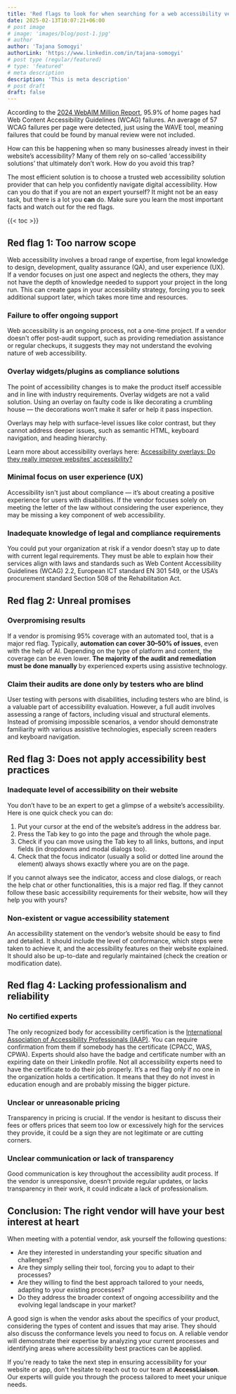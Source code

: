 ```yaml
---
title: 'Red flags to look for when searching for a web accessibility vendor'
date: 2025-02-13T10:07:21+06:00
# post image
# image: 'images/blog/post-1.jpg'
# author
author: 'Tajana Somogyi'
authorLink: 'https://www.linkedin.com/in/tajana-somogyi'
# post type (regular/featured)
# type: 'featured'
# meta description
description: 'This is meta description'
# post draft
draft: false
---
```



​​According to the [2024 WebAIM Million Report](https://webaim.org/projects/million/), 95.9% of home pages had Web Content Accessibility Guidelines (WCAG) failures. An average of 57 WCAG failures per page were detected, just using the WAVE tool, meaning failures that could be found by manual review were not included.

How can this be happening when so many businesses already invest in their website’s accessibility? Many of them rely on so-called ‘accessibility solutions’ that ultimately don’t work. How do you avoid this trap?

The most efficient solution is to choose a trusted web accessibility solution provider that can help you confidently navigate digital accessibility. How can you do that if you are not an expert yourself? It might not be an easy task, but there is a lot you **can** do. Make sure you learn the most important facts and watch out for the red flags.

{{< toc >}}


## Red flag 1: Too narrow scope 

Web accessibility involves a broad range of expertise, from legal knowledge to design, development, quality assurance (QA), and user experience (UX). If a vendor focuses on just one aspect and neglects the others, they may not have the depth of knowledge needed to support your project in the long run. This can create gaps in your accessibility strategy, forcing you to seek additional support later, which takes more time and resources.

### Failure to offer ongoing support 

Web accessibility is an ongoing process, not a one-time project. If a vendor doesn't offer post-audit support, such as providing remediation assistance or regular checkups, it suggests they may not understand the evolving nature of web accessibility.

### Overlay widgets/plugins as compliance solutions 

The point of accessibility changes is to make the product itself accessible and in line with industry requirements. Overlay widgets are not a valid solution. Using an overlay on faulty code is like decorating a crumbling house — the decorations won’t make it safer or help it pass inspection.

Overlays may help with surface-level issues like color contrast, but they cannot address deeper issues, such as semantic HTML, keyboard navigation, and heading hierarchy.

Learn more about accessibility overlays here: [Accessibility overlays: Do they really improve websites’ accessibility?](https://docs.google.com/document/d/1CqKt_k2IuOXlGEJPeafNUodmfVLU84-4ATP3T02Uu-g/edit?usp=sharing)

### Minimal focus on user experience (UX) 

Accessibility isn't just about compliance — it’s about creating a positive experience for users with disabilities. If the vendor focuses solely on meeting the letter of the law without considering the user experience, they may be missing a key component of web accessibility.

### Inadequate knowledge of legal and compliance requirements 

You could put your organization at risk if a vendor doesn’t stay up to date with current legal requirements. They must be able to explain how their services align with laws and standards such as Web Content Accessibility Guidelines (WCAG) 2.2, European ICT standard EN 301 549, or the USA’s procurement standard Section 508 of the Rehabilitation Act.

## Red flag 2: Unreal promises 

### Overpromising results 

If a vendor is promising 95% coverage with an automated tool, that is a major red flag. Typically, **automation can cover 30–50% of issues**, even with the help of AI. Depending on the type of platform and content, the coverage can be even lower. **The majority of the audit and remediation must be done manually** by experienced experts using assistive technology.

### Claim their audits are done only by testers who are blind 

User testing with persons with disabilities, including testers who are blind, is a valuable part of accessibility evaluation. However, a full audit involves assessing a range of factors, including visual and structural elements. Instead of promising impossible scenarios, a vendor should demonstrate familiarity with various assistive technologies, especially screen readers and keyboard navigation.

## Red flag 3: Does not apply accessibility best practices 

### Inadequate level of accessibility on their website 

You don’t have to be an expert to get a glimpse of a website’s accessibility. Here is one quick check you can do: 

1. Put your cursor at the end of the website’s address in the address bar.   
2. Press the Tab key to go into the page and through the whole page.   
3. Check if you can move using the Tab key to all links, buttons, and input fields (in dropdowns and modal dialogs too).   
4. Check that the focus indicator (usually a solid or dotted line around the element) always shows exactly where you are on the page. 

If you cannot always see the indicator, access and close dialogs, or reach the help chat or other functionalities, this is a major red flag. If they cannot follow these basic accessibility requirements for their website, how will they help you with yours?

### Non-existent or vague accessibility statement 

An accessibility statement on the vendor’s website should be easy to find and detailed. It should include the level of conformance, which steps were taken to achieve it, and the accessibility features on their website explained. It should also be up-to-date and regularly maintained (check the creation or modification date).

## Red flag 4: Lacking professionalism and reliability 

### No certified experts 

The only recognized body for accessibility certification is the [International Association of Accessibility Professionals (IAAP)](https://www.accessibilityassociation.org/s/). You can require confirmation from them if somebody has the certificate (CPACC, WAS, CPWA). Experts should also have the badge and certificate number with an expiring date on their LinkedIn profile. Not all accessibility experts need to have the certificate to do their job properly. It’s a red flag only if no one in the organization holds a certification. It means that they do not invest in education enough and are probably missing the bigger picture.

### Unclear or unreasonable pricing 

Transparency in pricing is crucial. If the vendor is hesitant to discuss their fees or offers prices that seem too low or excessively high for the services they provide, it could be a sign they are not legitimate or are cutting corners.

### Unclear communication or lack of transparency 

Good communication is key throughout the accessibility audit process. If the vendor is unresponsive, doesn’t provide regular updates, or lacks transparency in their work, it could indicate a lack of professionalism.

## Conclusion: The right vendor will have your best interest at heart 

When meeting with a potential vendor, ask yourself the following questions:

* Are they interested in understanding your specific situation and challenges?  
* Are they simply selling their tool, forcing you to adapt to their processes?  
* Are they willing to find the best approach tailored to your needs, adapting to your existing processes?  
* Do they address the broader context of ongoing accessibility and the evolving legal landscape in your market?

A good sign is when the vendor asks about the specifics of your product, considering the types of content and issues that may arise. They should also discuss the conformance levels you need to focus on. A reliable vendor will demonstrate their expertise by analyzing your current processes and identifying areas where accessibility best practices can be applied.

If you're ready to take the next step in ensuring accessibility for your website or app, don't hesitate to reach out to our team at **AccessLiaison**. Our experts will guide you through the process tailored to meet your unique needs. 

